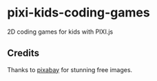 # pixi-kids-coding-games

2D coding games for kids with PIXI.js

## Credits

Thanks to [pixabay](https://pixabay.com/) for stunning free images.
